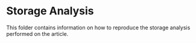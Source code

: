 # Storage Analysis

This folder contains information on how to reproduce the storage analysis performed on the article.